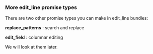 ### More edit_line promise types

There are two other promise types you can make in edit\_line bundles:

**replace\_patterns**
: search and replace

**edit\_field**
: columnar editing

We will look at them later.
